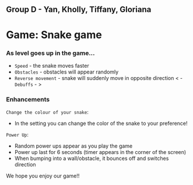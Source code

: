 ## Group D - Yan, Kholly, Tiffany, Gloriana

# Game: Snake game

### As level goes up in the game...
- `Speed` - the snake moves faster 
- `Obstacles` - obstacles will appear randomly
- `Reverse movement` - snake will suddenly move in opposite direction
< - `Debuffs` - > 


### Enhancements 
`Change the colour of your snake`: 
- In the setting you can change the color of the snake to your preference!

`Power Up`: 
- Random power ups appear as you play the game 
- Power up last for 6 seconds (timer appears in the corner of the screen)
- When bumping into a wall/obstacle, it bounces off and switches direction

We hope you enjoy our game!!
